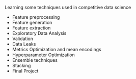 Learning some techniques used in competitive data science
* Feature preprocessing
* Feature generation
* Feature extraction
* Exploratory Data Analysis
* Validation
* Data Leaks
* Metrics Optimization and mean encodings
* Hyperparameter Optimization
* Ensemble techniques
* Stacking
* Final Project
